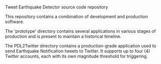 Tweet Earthquake Detector source code repository


This repository contains a combination of development and production software.

The 'prototype' directory contains several applications in various stages of production and is present to maintain a historical timeline.

The PDL2Twitter directory contains a production-grade application used to send Earthquake Notification tweets to Twitter.  It supports up to four (4) Twitter accounts, each with its own magnitude threshold for triggering.
    
